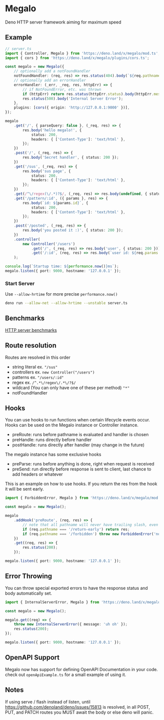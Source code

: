 # Megalo

Deno HTTP server framework aiming for maximum speed

## Example

```ts
// server.ts
import { Controller, Megalo } from 'https://deno.land/x/megalo/mod.ts';
import { cors } from 'https://deno.land/x/megalo/plugins/cors.ts';

const megalo = new Megalo({
	// optionally add a notFoundHandler
	notFoundHandler: (req, res) => res.status(404).body(`${req.pathname} not found :(`),
	// optionally add an errorHandler
	errorHandler: (_err, _req, res, httpErr) => {
		// if NotFoundError, etc. was thrown
		if (httpErr) return res.status(httpErr.status).body(httpErr.message);
		res.status(500).body('Internal Server Error');
	},
	plugins: [cors({ origin: 'http://127.0.0.1:9000' })],
});

megalo
	.get('/', { parseQuery: false }, (_req, res) => {
		res.body('hello megalo!', {
			status: 200,
			headers: { ['Content-Type']: 'text/html' },
		});
	})
	.post('/', (_req, res) => {
		res.body('Secret handler', { status: 200 });
	})
	.get('/sus', (_req, res) => {
		res.body('sus page', {
			status: 200,
			headers: { ['Content-Type']: 'text/html' },
		});
	})
	.get(/^\/regex(\/.*)?$/, (_req, res) => res.body(undefined, { status: 200 }))
	.get('/pattern/:id', ({ params }, res) => {
		res.body(`id: ${params.id}`, {
			status: 200,
			headers: { ['Content-Type']: 'text/html' },
		});
	})
	.post('/posted', (_req, res) => {
		res.body('you posted it :)', { status: 200 });
	})
	.controller(
		new Controller('/users')
			.get('/', (_req, res) => res.body('user', { status: 200 }))
			.get('/:id', (req, res) => res.body(`user id: ${req.params.id}`, { status: 200 }))
	);

console.log(`Startup time: ${performance.now()}ms`);
megalo.listen({ port: 9000, hostname: '127.0.0.1' });
```

### Start Server

Use `--allow-hrtime` for more precise `performance.now()`

```bash
deno run --allow-net --allow-hrtime --unstable server.ts
```

## Benchmarks

[HTTP server benchmarks](https://github.com/denosaurs/bench#readme)

## Route resolution

Routes are resolved in this order

-   string literal ex. `"/sus"`
-   controllers ex. `new Controller("/users")`
-   patterns ex. `"/users/:id"`
-   regex ex. `/^.*\/regex\/.*\/?$/`
-   wildcard (You can only have one of these per method) `"*"`
-   notFoundHandler

## Hooks

You can use hooks to run functions when certain lifecycle events occur. Hooks
can be used on the Megalo instance or Controller instance.

-   preRoute: runs before pathname is evaluated and handler is chosen
-   preHandle: runs directly before handler
-   postHandle: runs directly after handler (may change in the future)

The megalo instance has some exclusive hooks

-   preParse: runs before anything is done, right when request is received
-   preSend: run directly before response is sent to client, last chance to add
    headers or whatever

This is an example on how to use hooks. If you return the res from the hook it
will be sent early.

```ts
import { ForbiddenError, Megalo } from 'https://deno.land/x/megalo/mod.ts';

const megalo = new Megalo();

megalo
	.addHook('preRoute', (req, res) => {
		// note that all pathname will never have trailing slash, even if url does
		if (req.pathname === '/return-early') return res;
		if (req.pathname === '/forbidden') throw new ForbiddenError('not okay >:(');
	})
	.get((req, res) => {
		res.status(200);
	});

megalo.listen({ port: 9000, hostname: '127.0.0.1' });
```

## Error Throwing

You can throw special exported errors to have the response status and body
automatically set.

```ts
import { InternalServerError, Megalo } from 'https://deno.land/x/megalo/mod.ts';

const megalo = new Megalo();

megalo.get((req) => {
	throw new InternalServerError({ message: 'uh oh' });
	res.status(200);
});

megalo.listen({ port: 9000, hostname: '127.0.0.1' });
```

## OpenAPI Support

Megalo now has support for defining OpenAPI Documentation in your code. check out `openApiExample.ts` for a small example of using it.

## Notes

If using serve / flash instead of listen, until
https://github.com/denoland/deno/issues/15813 is resolved, in all POST, PUT, and
PATCH routes you MUST await the body or else deno will panic.
